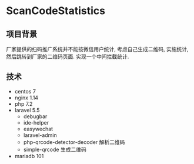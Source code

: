 # ScanCodeStatistics

## 项目背景
厂家提供的扫码推广系统并不能按微信用户统计, 考虑自己生成二维码, 实施统计, 然后跳转到厂家的二维码页面. 实现一个中间拦截统计.

## 技术
* centos 7
* nginx 1.14
* php 7.2
* laravel 5.5
    * debugbar
    * ide-helper
    * easywechat
    * laravel-admin
    * php-qrcode-detector-decoder 解析二维码
    * simple-qrcode 生成二维码
* mariadb 101
